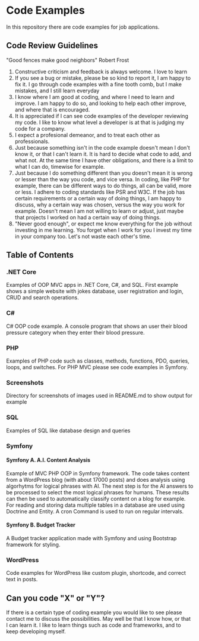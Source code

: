 
# Code Examples 

In this repository there are code examples for job applications.

## Code Review Guidelines

"Good fences make good neighbors" Robert Frost


1.    Constructive criticism and feedback is always welcome. I love to learn
 2.   If you see a bug or mistake, please be so kind to report it, I am happy to fix it. I go through code examples with a fine tooth comb, but I make mistakes, and I still learn everyday
 3.   I know where I am good at coding, and where I need to learn and improve. I am happy to do so, and looking to help each other improve, and where that is encouraged.
4.    It is appreciated if I can see code examples of the developer reviewing my code. I like to know what level a developer is at that is judging my code for a company.
5.    I expect a profesional demeanor, and to treat each other as professionals. 
6.    Just because something isn't in the code example doesn't mean I don't know it, or that I can't learn it. It is hard to decide what code to add, and what not. At the same time I have other obligations, and there is a limit to what I can do, timewise for example.
7. Just because I do something different than you doesn't mean it is wrong or lesser than the way you code, and vice versa. In coding, like PHP for example, there can be different ways to do things, all can be valid, more or less. I adhere to coding standards like PSR and W3C. If the job has certain requirements or a certain way of doing things, I am happy to discuss, why a certain way was chosen, versus the way you work for example. Doesn't mean I am not willing to learn or adjust, just maybe that projects I worked on had a certain way of doing things.
8. "Never good enough", or expect me know everything for the job without investing in me learning. You forget when I work for you I invest my time in your company too. Let's not waste each other's time.
  
## Table of Contents

### .NET Core

Examples of OOP MVC apps in .NET Core, C#, and SQL. First example shows a simple website with jokes database, user registration and login, CRUD and search operations. 

### C#

C# OOP code example. A console program that shows an user their blood pressure category when they enter their blood pressure.

### PHP

Examples of PHP code such as classes, methods,  functions, PDO, queries, loops, and switches. For PHP MVC please see code examples in Symfony.

### Screenshots

Directory for screenshots of images used in README.md to show output for example

### SQL

Examples of SQL like database design and queries

### Symfony

#### Symfony A. A.I. Content Analysis

  Example of MVC PHP OOP in Symfony framework. The code takes content from a WordPress blog (with about 17000 posts)     and does analysis using algorhytms for logical phrases with AI. The next step is for the AI answers to be processed to select the most logical phrases for humans. These results can then be used to automatically classify content on a blog for example. For reading and storing data multiple tables in a database are used using Doctrine and Entity. A cron Command is used to run on regular intervals. 


#### Symfony B. Budget Tracker

A Budget tracker application made with Symfony and using Bootstrap framework for styling.

### WordPress

Code examples for WordPress like custom plugin, shortcode, and correct text in posts.

## Can you code "X" or "Y"?

If there is a certain type of coding example you would like to see please contact me to discuss the possibilities.
May well be that I know how, or that I can learn it. I like to learn things such as code and frameworks, and to keep developing myself.







